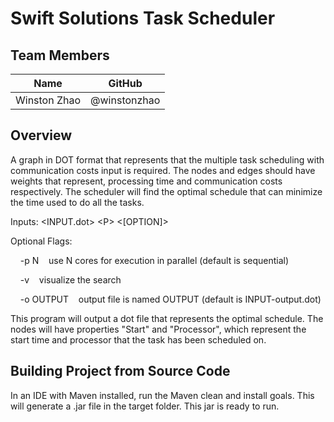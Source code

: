 # Swift Solutions Task Scheduler

## Team Members
| Name             | GitHub |
| ---------------- | ------------ |
| Winston Zhao | @winstonzhao |

## Overview
A graph in DOT format that represents that the multiple task scheduling with communication costs input is required. The nodes and edges should have weights that represent, processing time and communication costs respectively. The scheduler will find the optimal schedule that can minimize the time used to do all the tasks.

Inputs: 	&#60;INPUT.dot&#62; 	&#60;P&#62; 	&#60;[OPTION]&#62;

Optional Flags:

&nbsp;&nbsp;&nbsp;&nbsp;-p N&nbsp;&nbsp;&nbsp;&nbsp;use N cores for execution in parallel (default is sequential)

&nbsp;&nbsp;&nbsp;&nbsp;-v&nbsp;&nbsp;&nbsp;&nbsp;visualize the search

&nbsp;&nbsp;&nbsp;&nbsp;-o OUTPUT&nbsp;&nbsp;&nbsp;&nbsp;output file is named OUTPUT (default is INPUT-output.dot)

This program will output a dot file that represents the optimal schedule. The nodes will have properties "Start" and "Processor", which represent the start time and processor that the task has been scheduled on.

## Building Project from Source Code
In an IDE with Maven installed, run the Maven clean and install goals. This will generate a .jar file in the target folder.
This jar is ready to run.


